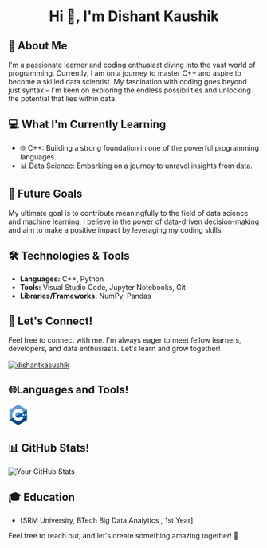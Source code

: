 <h1 align="center">Hi 👋, I'm Dishant Kaushik</h1>

## 🚀 About Me

I'm a passionate learner and coding enthusiast diving into the vast world of programming. Currently, I am on a journey to master C++ and aspire to become a skilled data scientist. My fascination with coding goes beyond just syntax – I'm keen on exploring the endless possibilities and unlocking the potential that lies within data.

## 💻 What I'm Currently Learning

- 🌐 C++: Building a strong foundation in one of the powerful programming languages.
- 📊 Data Science: Embarking on a journey to unravel insights from data.

## 🌱 Future Goals

My ultimate goal is to contribute meaningfully to the field of data science and machine learning. I believe in the power of data-driven decision-making and aim to make a positive impact by leveraging my coding skills.

## 🛠️ Technologies & Tools

- **Languages:** C++, Python
- **Tools:** Visual Studio Code, Jupyter Notebooks, Git
- **Libraries/Frameworks:** NumPy, Pandas

## 🎨 Let's Connect!

Feel free to connect with me. I'm always eager to meet fellow learners, developers, and data enthusiasts. Let's learn and grow together!

<a href="https://linkedin.com/in/dishantkasushik" target="blank"><img align="center" src="https://raw.githubusercontent.com/rahuldkjain/github-profile-readme-generator/master/src/images/icons/Social/linked-in-alt.svg" alt="dishantkasushik" height="30" width="40" /></a>
</p>

## 🌐Languages and Tools!
<p align="left"> <a href="https://www.w3schools.com/cpp/" target="_blank" rel="noreferrer"> <img src="https://raw.githubusercontent.com/devicons/devicon/master/icons/cplusplus/cplusplus-original.svg" alt="cplusplus" width="40" height="40"/> </a> </p>

## 📊 GitHub Stats!

![Your GitHub Stats](https://github-readme-stats.vercel.app/api?username=dishant2005&show_icons=true&theme=radical)

## 🎓 Education

- [SRM University, BTech Big Data Analytics , 1st Year]

Feel free to reach out, and let's create something amazing together! 🚀


